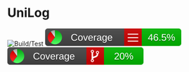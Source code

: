 
# UniLog

![Build/Test](https://github.com/Apian-Framework/UniLog/workflows/Build/Test/badge.svg)
![Line Coverage](https://github.com/Apian-Framework/Apian-CI-Badges/blob/UniLog/UniLog_linecoverage.svg)
![Branch Coverage](https://github.com/Apian-Framework/Apian-CI-Badges/blob/UniLog/UniLog_branchcoverage.svg)




